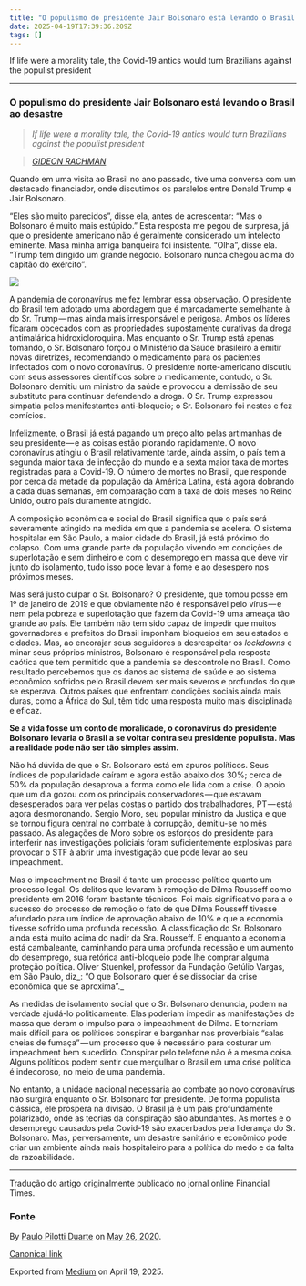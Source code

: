```yaml
---
title: "O populismo do presidente Jair Bolsonaro está levando o Brasil ao desastre"
date: 2025-04-19T17:39:36.209Z
tags: []
---
```


If life were a morality tale, the Covid-19 antics would turn Brazilians against the populist president

* * *

### O populismo do presidente Jair Bolsonaro está levando o Brasil ao desastre

> _If life were a morality tale, the Covid-19 antics would turn Brazilians against the populist president_

> [_GIDEON RACHMAN_](https://www.ft.com/gideon-rachman)

Quando em uma visita ao Brasil no ano passado, tive uma conversa com um destacado financiador, onde discutimos os paralelos entre Donald Trump e Jair Bolsonaro.

“Eles são muito parecidos”, disse ela, antes de acrescentar: “Mas o Bolsonaro é muito mais estúpido.” Esta resposta me pegou de surpresa, já que o presidente americano não é geralmente considerado um intelecto eminente. Masa minha amiga banqueira foi insistente. “Olha”, disse ela. “Trump tem dirigido um grande negócio. Bolsonaro nunca chegou acima do capitão do exército”.

![](https://cdn-images-1.medium.com/max/800/1*SOgPSnCjrPjg0W9nbdbUZA.jpeg)

A pandemia de coronavírus me fez lembrar essa observação. O presidente do Brasil tem adotado uma abordagem que é marcadamente semelhante à do Sr. Trump — mas ainda mais irresponsável e perigosa. Ambos os líderes ficaram obcecados com as propriedades supostamente curativas da droga antimalárica hidroxicloroquina. Mas enquanto o Sr. Trump está apenas tomando, o Sr. Bolsonaro forçou o Ministério da Saúde brasileiro a emitir novas diretrizes, recomendando o medicamento para os pacientes infectados com o novo coronavírus. O presidente norte-americano discutiu com seus assessores científicos sobre o medicamente, contudo, o Sr. Bolsonaro demitiu um ministro da saúde e provocou a demissão de seu substituto para continuar defendendo a droga. O Sr. Trump expressou simpatia pelos manifestantes anti-bloqueio; o Sr. Bolsonaro foi nestes e fez comícios.

Infelizmente, o Brasil já está pagando um preço alto pelas artimanhas de seu presidente — e as coisas estão piorando rapidamente. O novo coronavírus atingiu o Brasil relativamente tarde, ainda assim, o país tem a segunda maior taxa de infecção do mundo e a sexta maior taxa de mortes registradas para a Covid-19. O número de mortes no Brasil, que responde por cerca da metade da população da América Latina, está agora dobrando a cada duas semanas, em comparação com a taxa de dois meses no Reino Unido, outro país duramente atingido.

A composição econômica e social do Brasil significa que o país será severamente atingido na medida em que a pandemia se acelera. O sistema hospitalar em São Paulo, a maior cidade do Brasil, já está próximo do colapso. Com uma grande parte da população vivendo em condições de superlotação e sem dinheiro e com o desemprego em massa que deve vir junto do isolamento, tudo isso pode levar à fome e ao desespero nos próximos meses.

Mas será justo culpar o Sr. Bolsonaro? O presidente, que tomou posse em 1º de janeiro de 2019 e que obviamente não é responsável pelo vírus — e nem pela pobreza e superlotação que fazem da Covid-19 uma ameaça tão grande ao país. Ele também não tem sido capaz de impedir que muitos governadores e prefeitos do Brasil imponham bloqueios em seu estados e cidades. Mas, ao encorajar seus seguidores a desrespeitar os _lockdowns_ e minar seus próprios ministros, Bolsonaro é responsável pela resposta caótica que tem permitido que a pandemia se descontrole no Brasil. Como resultado percebemos que os danos ao sistema de saúde e ao sistema econômico sofridos pelo Brasil devem ser mais severos e profundos do que se esperava. Outros países que enfrentam condições sociais ainda mais duras, como a África do Sul, têm tido uma resposta muito mais disciplinada e eficaz.

**Se a vida fosse um conto de moralidade, o coronavírus do presidente Bolsonaro levaria o Brasil a se voltar contra seu presidente populista. Mas a realidade pode não ser tão simples assim.**

Não há dúvida de que o Sr. Bolsonaro está em apuros políticos. Seus índices de popularidade caíram e agora estão abaixo dos 30%; cerca de 50% da população desaprova a forma como ele lida com a crise. O apoio que um dia gozou com os principais conservadores — que estavam desesperados para ver pelas costas o partido dos trabalhadores, PT — está agora desmoronando. Sergio Moro, seu popular ministro da Justiça e que se tornou figura central no combate à corrupção, demitiu-se no mês passado. As alegações de Moro sobre os esforços do presidente para interferir nas investigações policiais foram suficientemente explosivas para provocar o STF à abrir uma investigação que pode levar ao seu impeachment.

Mas o impeachment no Brasil é tanto um processo político quanto um processo legal. Os delitos que levaram à remoção de Dilma Rousseff como presidente em 2016 foram bastante técnicos. Foi mais significativo para a o sucesso do processo de remoção o fato de que Dilma Rousseff tivesse afundado para um índice de aprovação abaixo de 10% e que a economia tivesse sofrido uma profunda recessão. A classificação do Sr. Bolsonaro ainda está muito acima do nadir da Sra. Rousseff. E enquanto a economia está cambaleante, caminhando para uma profunda recessão e um aumento do desemprego, sua retórica anti-bloqueio pode lhe comprar alguma proteção política. Oliver Stuenkel, professor da Fundação Getúlio Vargas, em São Paulo, diz_: “O que Bolsonaro quer é se dissociar da crise econômica que se aproxima”._

As medidas de isolamento social que o Sr. Bolsonaro denuncia, podem na verdade ajudá-lo politicamente. Elas poderiam impedir as manifestações de massa que deram o impulso para o impeachment de Dilma. E tornariam mais difícil para os políticos conspirar e barganhar nas proverbiais “salas cheias de fumaça” — um processo que é necessário para costurar um impeachment bem sucedido. Conspirar pelo telefone não é a mesma coisa. Alguns políticos podem sentir que mergulhar o Brasil em uma crise política é indecoroso, no meio de uma pandemia.

No entanto, a unidade nacional necessária ao combate ao novo coronavírus não surgirá enquanto o Sr. Bolsonaro for presidente. De forma populista clássica, ele prospera na divisão. O Brasil já é um país profundamente polarizado, onde as teorias da conspiração são abundantes. As mortes e o desemprego causados pela Covid-19 são exacerbados pela liderança do Sr. Bolsonaro. Mas, perversamente, um desastre sanitário e econômico pode criar um ambiente ainda mais hospitaleiro para a política do medo e da falta de razoabilidade.

* * *

Tradução do artigo originalmente publicado no jornal online Financial Times.

### Fonte

> [](https://twitter.com/FT/status/1264878134274506753)

By [Paulo Pilotti Duarte](https://medium.com/@paulopilotti) on [May 26, 2020](https://medium.com/p/5d28da53d3db).

[Canonical link](https://medium.com/@paulopilotti/o-populismo-do-presidente-jair-bolsonaro-est%C3%A1-levando-o-brasil-ao-desastre-5d28da53d3db)

Exported from [Medium](https://medium.com) on April 19, 2025.
